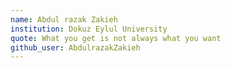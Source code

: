 ```yaml
---
name: Abdul razak Zakieh
institution: Dokuz Eylul University
quote: What you get is not always what you want
github_user: AbdulrazakZakieh
---
```


